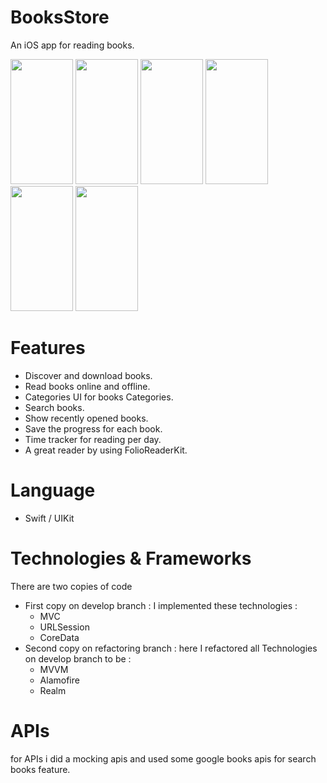 # BooksStore
An iOS app for reading books. 

<img src="https://user-images.githubusercontent.com/30442334/212041841-ec5ab9ef-3981-40f7-9821-3af840679833.png" width="100" height="200"> <img src="https://user-images.githubusercontent.com/30442334/212041855-8da67e93-064c-40dc-bb3f-218a5b9f300c.png" width="100" height="200"> <img src="https://user-images.githubusercontent.com/30442334/212041859-58058d5d-3476-44ac-a167-bcc7f6df1ff0.png" width="100" height="200"> <img src="https://user-images.githubusercontent.com/30442334/212041866-789c5a53-6159-4e0f-be30-67155b4776cd.png" width="100" height="200"> <img src="https://user-images.githubusercontent.com/30442334/212041887-26db089c-3159-4fde-8729-0bf910c5dad4.png" width="100" height="200"> <img src="https://user-images.githubusercontent.com/30442334/212041875-689ffdd9-6c05-45d3-9f19-f0521bcdfaf5.png" width="100" height="200">

# Features
- Discover and download books.
- Read books online and offline.
- Categories UI for books Categories.
- Search books.
- Show recently opened books.
- Save the progress for each book.
- Time tracker for reading per day.
- A great reader by using FolioReaderKit.
# Language 
 - Swift / UIKit
# Technologies & Frameworks
There are  two copies of code 
- First copy on develop branch : I implemented these technologies : 
  - MVC
  - URLSession 
  - CoreData
- Second copy on refactoring branch : here I refactored all Technologies on develop branch to be : 
  - MVVM
  - Alamofire
  - Realm

# APIs 
for APIs i did a mocking apis and used some google books apis for search books feature.
